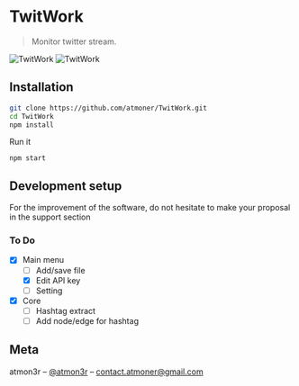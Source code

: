 # TwitWork
> Monitor twitter stream.

![TwitWork](https://s5.gifyu.com/images/ezgif-6-24a9642e1e53.gif)
![TwitWork](https://i.imgur.com/Tq0RSv4.jpg)

## Installation

```sh
git clone https://github.com/atmoner/TwitWork.git
cd TwitWork
npm install
```
Run it
```
npm start
```
## Development setup
  
For the improvement of the software, do not hesitate to make your proposal in the support section 

### To Do ###  
 - [x] Main menu
 	 - [ ] Add/save file
	 - [x] Edit API key
   - [ ] Setting
 - [x] Core
	 - [ ] Hashtag extract
	 - [ ] Add node/edge for hashtag
 
## Meta

atmon3r – [@atmon3r](https://twitter.com/atmon3r) – contact.atmoner@gmail.com  
